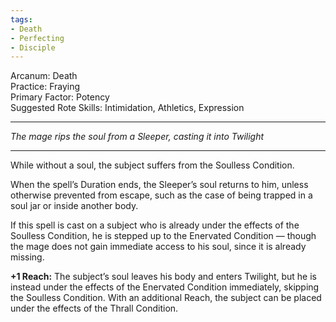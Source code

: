```yaml
---
tags:
- Death
- Perfecting
- Disciple
---
```


Arcanum: Death\
Practice: Fraying\
Primary Factor: Potency\
Suggested Rote Skills: Intimidation, Athletics, Expression

---

_The mage rips the soul from a Sleeper, casting it into Twilight_

---

While without a soul, the subject suffers from the Soulless Condition.

When the spell’s Duration ends, the Sleeper’s soul returns to him, unless otherwise prevented from escape, such as the case of being trapped in a soul jar or inside another body.

If this spell is cast on a subject who is already under the effects of the Soulless Condition, he is stepped up to the Enervated Condition — though the mage does not gain immediate access to his soul, since it is already missing.

**+1 Reach:** The subject’s soul leaves his body and enters Twilight, but he is instead under the effects of the Enervated Condition immediately, skipping the Soulless Condition. With an additional Reach, the subject can be placed under the effects of the Thrall Condition.